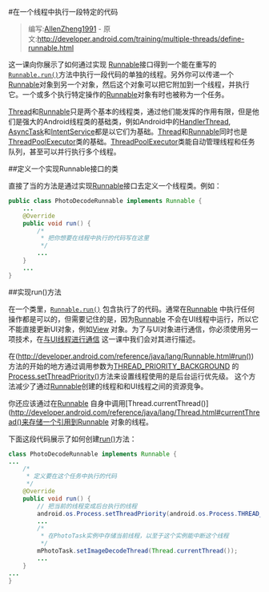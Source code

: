 #在一个线程中执行一段特定的代码

> 编写:[AllenZheng1991](https://github.com/AllenZheng1991) - 原文:<http://developer.android.com/training/multiple-threads/define-runnable.html>

这一课向你展示了如何通过实现 [Runnable](http://developer.android.com/reference/java/lang/Runnable.html)接口得到一个能在重写的[`Runnable.run()`](http://developer.android.com/reference/java/lang/Runnable.html)方法中执行一段代码的单独的线程。另外你可以传递一个[Runnable](http://developer.android.com/reference/java/lang/Runnable.html)对象到另一个对象，然后这个对象可以把它附加到一个线程，并执行它。一个或多个执行特定操作的[Runnable](http://developer.android.com/reference/java/lang/Runnable.html)对象有时也被称为一个任务。

[Thread](http://developer.android.com/reference/java/lang/Runnable.html)和[Runnable](http://developer.android.com/reference/java/lang/Runnable.html)只是两个基本的线程类，通过他们能发挥的作用有限，但是他们是强大的Android线程类的基础类，例如Android中的[HandlerThread](http://developer.android.com/reference/android/os/HandlerThread.html), [AsyncTask](http://developer.android.com/reference/android/os/AsyncTask.html)和[IntentService](http://developer.android.com/reference/android/app/IntentService.html)都是以它们为基础。[Thread](http://developer.android.com/reference/java/lang/Runnable.html)和[Runnable](http://developer.android.com/reference/java/lang/Runnable.html)同时也是[ThreadPoolExecutor](http://developer.android.com/reference/java/util/concurrent/ThreadPoolExecutor.html)类的基础。[ThreadPoolExecutor](http://developer.android.com/reference/java/util/concurrent/ThreadPoolExecutor.html)类能自动管理线程和任务队列，甚至可以并行执行多个线程。

##定义一个实现Runnable接口的类

直接了当的方法是通过实现[Runnable](http://developer.android.com/reference/java/lang/Runnable.html)接口去定义一个线程类。例如：

```java
public class PhotoDecodeRunnable implements Runnable {
    ...
    @Override
    public void run() {
        /*
         * 把你想要在线程中执行的代码写在这里
         */
        ...
    }
    ...
}
```

##实现run()方法

在一个类里，[`Runnable.run()`](http://developer.android.com/reference/java/lang/Runnable.html)
包含执行了的代码。通常在[Runnable](http://developer.android.com/reference/java/lang/Runnable.html)
中执行任何操作都是可以的，但需要记住的是，因为[Runnable](http://developer.android.com/reference/java/lang/Runnable.html)
不会在UI线程中运行，所以它不能直接更新UI对象，例如[View](http://developer.android.com/reference/android/view/View.html)
对象。为了与UI对象进行通信，你必须使用另一项技术，在[与UI线程进行通信](performance/multi-threads/communicate-ui.html)
这一课中我们会对其进行描述。

在(http://developer.android.com/reference/java/lang/Runnable.html#run())方法的开始的地方通过调用参数为<a href="http://developer.android.com/reference/android/os/Process.html#THREAD_PRIORITY_BACKGROUND" target="_blank">THREAD_PRIORITY_BACKGROUND</a>
的<a href="http://developer.android.com/reference/android/os/Process.html#setThreadPriority(int)" target="_blank">Process.setThreadPriority()</a>方法来设置线程使用的是后台运行优先级。
这个方法减少了通过<a href="http://developer.android.com/reference/java/lang/Runnable.html" target="_blank">Runnable</a>创建的线程和和UI线程之间的资源竞争。

你还应该通过在<a href="http://developer.android.com/reference/java/lang/Runnable.html" target="_blank">Runnable</a>
自身中调用[Thread.currentThread()](http://developer.android.com/reference/java/lang/Thread.html#currentThread()来存储一个引用到<a href="http://developer.android.com/reference/java/lang/Runnable.html" target="_blank">Runnable</a>
对象的线程。

下面这段代码展示了如何创建<a href="http://developer.android.com/reference/java/lang/Runnable.html#run()" target="_blank">run()</a>方法：
```java
class PhotoDecodeRunnable implements Runnable {
...
    /*
     * 定义要在这个任务中执行的代码
     */
    @Override
    public void run() {
        // 把当前的线程变成后台执行的线程
        android.os.Process.setThreadPriority(android.os.Process.THREAD_PRIORITY_BACKGROUND);
        ...
        /*
         * 在PhotoTask实例中存储当前线程，以至于这个实例能中断这个线程
         */
        mPhotoTask.setImageDecodeThread(Thread.currentThread());
        ...
    }
...
}
```









